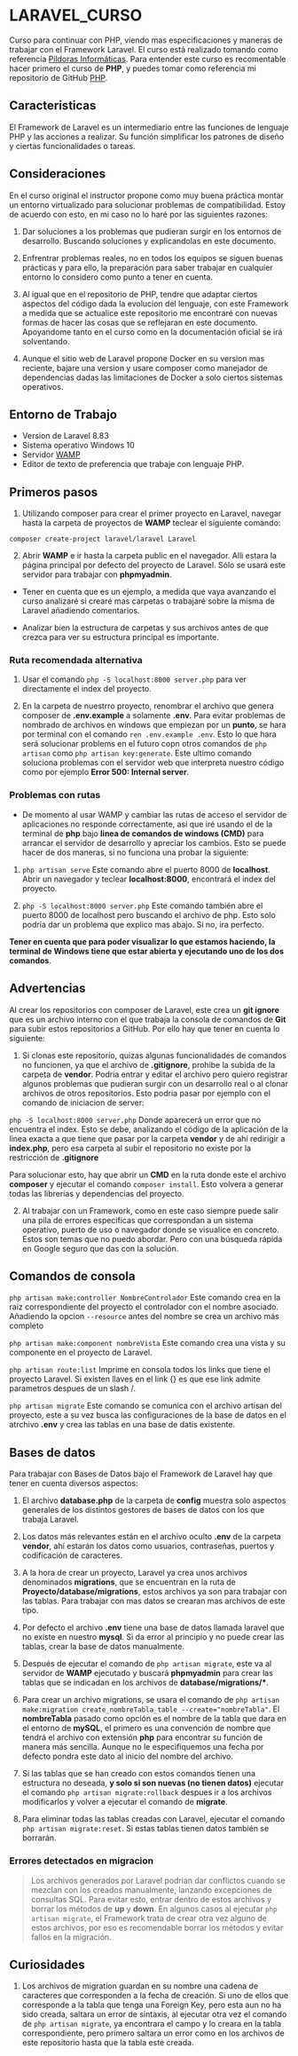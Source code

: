 # LARAVEL_CURSO

Curso para continuar con PHP, viendo mas especificaciones y maneras de trabajar con el Framework Laravel. El curso está realizado tomando como referencia [Píldoras Informáticas](https://www.pildorasinformaticas.es/course/laravel/). Para entender este curso es recomentable hacer primero el curso de **PHP**, y puedes tomar como referencia mi repositorio de GitHub [PHP](https://github.com/danicontec/PHP_CURSO).

## Caracteristicas

El Framework de Laravel es un intermediario entre las funciones de lenguaje PHP y las acciones a realizar. Su función simplificar los patrones de diseño y ciertas funcionalidades o tareas.

## Consideraciones

En el curso original el instructor propone como muy buena práctica montar un entorno virtualizado para solucionar problemas de compatibilidad. Estoy de acuerdo con esto, en mi caso no lo haré por las siguientes razones:

1. Dar soluciones a los problemas que pudieran surgir en los entornos de desarrollo. Buscando soluciones y explicandolas en este documento.

2. Enfrentrar problemas reales, no en todos los equipos se siguen buenas prácticas y para ello, la preparación para saber trabajar en cualquier entorno lo considero como punto a tener en cuenta.

3. Al igual que en el repositorio de PHP, tendre que adaptar ciertos aspectos del código dada la evolucion del lenguaje, con este Framework a medida que se actualice este repositorio me encontraré con nuevas formas de hacer las cosas que se reflejaran en este documento. Apoyandome tanto en el curso como en la documentación oficial se irá solventando.

4. Aunque el sitio web de Laravel propone Docker en su version mas reciente, bajare una version y usare composer como manejador de dependencias dadas las limitaciones de Docker a solo ciertos sistemas operativos.

## Entorno de Trabajo

- Version de Laravel 8.83
- Sistema operativo Windows 10
- Servidor [WAMP](https://www.wampserver.com/en/)
- Editor de texto de preferencia que trabaje con lenguaje PHP.

## Primeros pasos

1. Utilizando composer para crear el primer proyecto en Laravel, navegar hasta la carpeta de proyectos de **WAMP** teclear el siguiente comando:

`composer create-project laravel/laravel Laravel`

2. Abrir **WAMP** e ir hasta la carpeta public en el navegador. Alli estara la página principal por defecto del proyecto de Laravel. Sólo se usará este servidor para trabajar con **phpmyadmin**.

- Tener en cuenta que es un ejemplo, a medida que vaya avanzando el curso analizaré si crearé mas carpetas o trabajaré sobre la misma de Laravel añadiendo comentarios.

- Analizar bien la estructura de carpetas y sus archivos antes de que crezca para ver su estructura principal es importante.

### Ruta recomendada alternativa

1. Usar el comando `php -S localhost:8000 server.php` para ver directamente el index del proyecto.

2. En la carpeta de nuestrro proyecto, renombrar el archivo que genera composer de **.env.example** a solamente **.env**. Para evitar problemas de nombrado de archivos en windows que empiezan por un **punto**, se hara por terminal con el comando `ren .env.example .env`. Esto lo que hara será solucionar problems en el futuro copn otros comandos de `php artisan` como `php artisan key:generate`. Este ultimo comando soluciona problemas con el servidor web que interpreta nuestro código como por ejemplo **Error 500: Internal server**.

### Problemas con rutas

- De momento al usar WAMP y cambiar las rutas de acceso el servidor de aplicaciones no responde correctamente, asi que iré usando el de la terminal de **php** bajo **linea de comandos de windows (CMD)** para arrancar el servidor de desarrollo y apreciar los cambios. Esto se puede hacer de dos maneras, si no funciona una probar la siguiente:

1. `php artisan serve` Este comando abre el puerto 8000 de **localhost**. Abrir un navegador y teclear **localhost:8000**, encontrará el index del proyecto.

2. `php -S localhost:8000 server.php` Este comando también abre el puerto 8000 de localhost pero buscando el archivo de php. Esto solo podría dar un problema que explico mas abajo. Si no, ira perfecto.

**Tener en cuenta que para poder visualizar lo que estamos haciendo, la terminal de Windows tiene que estar abierta y ejecutando uno de los dos comandos**.

## Advertencias

Al crear los repositorios con composer de Laravel, este crea un **git ignore** que es un archivo interno con el que trabaja la consola de comandos de **Git** para subir estos repositorios a GitHub. Por ello hay que tener en cuenta lo siguiente:

1. Si clonas este repositorio, quizas algunas funcionalidades de comandos no funcionen, ya que el archivo de **.gitignore**, prohibe la subida de la carpeta de **vendor**. Podria entrar y editar el archivo pero quiero registrar algunos problemas que pudieran surgir con un desarrollo real o al clonar archivos de otros repositorios. Esto podria pasar por ejemplo con el comando de iniciacion de server:

`php -S localhost:8000 server.php` Donde aparecerá un error que no encuentra el index. Esto se debe, analizando el código de la aplicación de la linea exacta a que tiene que pasar por la carpeta **vendor** y de ahí redirigir a **index.php**, pero esa carpeta al subir el repositorio no existe por la restricción de **.gitignore**

Para solucionar esto, hay que abrir un **CMD** en la ruta donde este el archivo **composer** y ejecutar el comando `composer install`. Esto volvera a generar todas las librerias y dependencias del proyecto.

2. Al trabajar con un Framework, como en este caso siempre puede salir una pila de errores especificas que correspondan a un sistema operativo, puerto de uso o navegador donde se visualice en concreto. Estos son temas que no puedo abordar. Pero con una búsqueda rápida en Google seguro que das con la solución.

## Comandos de consola

`php artisan make:controller NombreControlador` Este comando crea en la raiz correspondiente del proyecto el controlador con el nombre asociado. Añadiendo la opcion `--resource` antes del nombre se crea un archivo más completo

`php artisan make:component nombreVista` Este comando crea una vista y su componente en el proyecto de Laravel.

`php artisan route:list` Imprime en consola todos los links que tiene el proyecto Laravel. Si existen llaves en el link {} es que ese link admite parametros despues de un slash /.

`php artisan migrate` Este comando se comunica con el archivo artisan del proyecto, este a su vez busca las configuraciones de la base de datos en el atrchivo **.env** y crea las tablas en una base de datis existente.

## Bases de datos

Para trabajar con Bases de Datos bajo el Framework de Laravel hay que tener en cuenta diversos aspectos:

1. El archivo **database.php** de la carpeta de **config** muestra solo aspectos generales de los distintos gestores de bases de datos con los que trabaja Laravel.

2. Los datos más relevantes están en el archivo oculto **.env** de la carpeta **vendor**, ahí estarán los datos como usuarios, contraseñas, puertos y codificación de caracteres.

3. A la hora de crear un proyecto, Laravel ya crea unos archivos denominados **migrations**, que se encuentran en la ruta de **Proyecto/database/migrations**, estos archivos ya son para trabajar con las tablas. Para trabajar con mas datos se crearan mas archivos de este tipo.

4. Por defecto el archivo **.env**  tiene una base de datos llamada laravel que no existe en nuestro **mysql**. Si da error al principio y no puede crear las tablas, crear la base de datos manualmente.

4. Después de ejecutar el comando de `php artisan migrate`, este va al servidor de **WAMP** ejecutado y buscará **phpmyadmin** para crear las tablas que se indicadan en los archivos de **database/migrations/\***.

5. Para crear un archivo migrations, se usara el comando de `php artisan make:migration create_nombreTabla_table --create="nombreTabla"`. El **nombreTabla** pasado como opción es el nombre de la tabla que dara en el entorno de **mySQL**, el primero es una convención de nombre que tendrá el archivo con extensión **php** para encontrar su función de manera más sencilla. Aunque no le especifiquemos una fecha por defecto pondra este dato al inicio del nombre del archivo.

6. Si las tablas que se han creado con estos comandos tienen una estructura no deseada, **y solo si son nuevas (no tienen datos)** ejecutar el comando `php artisan migrate:rollback` despues ir a los archivos modificarlos y volver a ejecutar el comando de **migrate**. 

7. Para eliminar todas las tablas creadas con Laravel, ejecutar el comando `php artisan migrate:reset`. Si estas tablas tienen datos también se borrarán.

### Errores detectados en migracion

> Los archivos generados por Laravel podrian dar conflictos cuando se mezclan con los creados manualmente, lanzando excepciones de consultas SQL. Para evitar esto, entrar dentro de estos archivos y borrar los métodos de **up** y **down**. En algunos casos al ejecutar `php artisan migrate`, el Framework trata de crear otra vez alguno de estos archivos, por eso es recomendable borrar los métodos y evitar fallos en la migración.

## Curiosidades

1. Los archivos de migration guardan en su nombre una cadena de caracteres que corresponden a la fecha de creación. Si uno de ellos que corresponde a la tabla que tenga una Foreign Key, pero esta aun no ha sido creada, saltara un error de sintaxis, al ejecutar otra vez el comando de `php artisan migrate`, ya encontrara el campo y lo creara en la tabla correspondiente, pero primero saltara un error como en los archivos de este repositorio hasta que la tabla este creada.  
